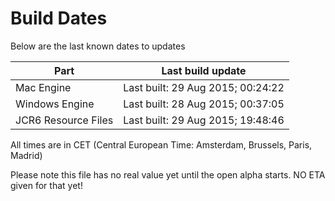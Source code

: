 # Build Dates

Below are the last known dates to updates

Part | Last build update
-----|-----
Mac Engine | Last built: 29 Aug 2015; 00:24:22
Windows Engine | Last built: 28 Aug 2015; 00:37:05
JCR6 Resource Files | Last built: 29 Aug 2015; 19:48:46
All times are in CET (Central European Time: Amsterdam, Brussels, Paris, Madrid)


Please note this file has no real value yet until the open alpha starts. NO ETA given for that yet!

